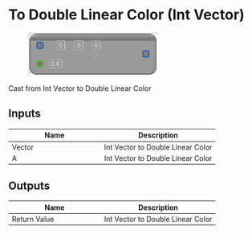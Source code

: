 # To Double Linear Color (Int Vector)

<div align="left" data-full-width="false">

<figure><img src="../../../../api/Math/Conversions/To_Double_Linear_Color_(Int_Vector).png" alt=""><figcaption></figcaption></figure>

</div>

Cast from Int Vector to Double Linear Color

## Inputs

<table><thead><tr><th width="170">Name</th><th>Description</th></tr></thead><tbody><tr><td>Vector</td><td>Int Vector to Double Linear Color</td></tr><tr><td>A</td><td>Int Vector to Double Linear Color</td></tr></tbody></table>

## Outputs

<table><thead><tr><th width="170">Name</th><th>Description</th></tr></thead><tbody><tr><td>Return Value</td><td>Int Vector to Double Linear Color</td></tr></tbody></table>

